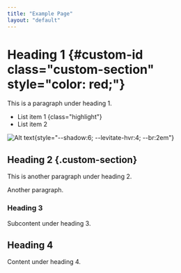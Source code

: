 ```yaml
---
title: "Example Page"
layout: "default"
---
```


<style>
    .highlight {
        background-color: yellow;
    }
    </style>

# Heading 1 {#custom-id class="custom-section" style="color: red;"}
This is a paragraph under heading 1.

- List item 1 {class="highlight"}
- List item 2

![Alt text](image.jpeg){style="--shadow:6; --levitate-hvr:4; --br:2em"}

## Heading 2 {.custom-section}
This is another paragraph under heading 2.

Another paragraph.

### Heading 3 
Subcontent under heading 3.

## Heading 4
Content under heading 4.
